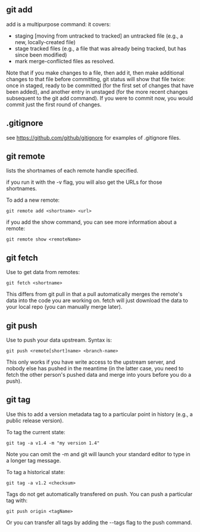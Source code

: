 git add
-------

add is a multipurpose command: it covers:

- staging [moving from untracked to tracked] an untracked file (e.g., a new, locally-created file)
- stage tracked files (e.g., a file that was already being tracked, but has since been modified)
- mark merge-conflicted files as resolved.

Note that if you make changes to a file, then add it, then make additional changes to that file before committing, git status will show that file twice: once in staged, ready to be committed (for the first set of changes that have been added), and another entry in unstaged (for the more recent changes subsequent to the git add command). If you were to commit now, you would commit just the first round of changes.



.gitignore
----------

see https://github.com/github/gitignore for examples of .gitignore files.


git remote
----------

lists the shortnames of each remote handle specified.

if you run it with the -v flag, you will also get the URLs for those shortnames.

To add a new remote:

```
git remote add <shortname> <url>
```

if you add the show command, you can see more information about a remote:

```
git remote show <remoteName>
```


git fetch
---------

Use to get data from remotes:

```
git fetch <shortname>
```

This differs from git pull in that a pull automatically merges the remote's data into the code you are working on. fetch will just download the data to your local repo (you can manually merge later).

git push
--------

Use to push your data upstream. Syntax is:

```
git push <remote[short]name> <branch-name>
```

This only works if you have write access to the upstream server, and nobody else has pushed in the meantime (in the latter case, you need to fetch the other person's pushed data and merge into yours before you do a push).


git tag
-------

Use this to add a version metadata tag to a particular point in history (e.g., a public release version).

To tag the current state:

```
git tag -a v1.4 -m "my version 1.4"
```

Note you can omit the -m and git will launch your standard editor to type in a longer tag message.


To tag a historical state:

```
git tag -a v1.2 <checksum>
```

Tags do not get automatically transfered on push. You can push a particular tag with:

```
git push origin <tagName>
```

Or you can transfer all tags by adding the --tags flag to the push command.

